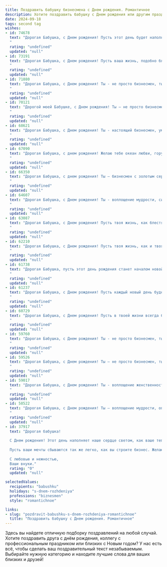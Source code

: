 ```yaml
---
title: Поздравить бабушку бизнесмена c Днем рождения. Романтичное
description: Хотите поздравить бабушку c Днем рождения или другим праздником? Наш ИИ создаст незабываемое поздравление, а вы обязательно выделитесь среди других.  
date: 2024-09-18
tags: second tag
wishes:
- id: 74678
  text: "Дорогая Бабушка, с Днем рождения! Пусть этот день будет наполнен теплом, любовью и душевным покоем. Ты - истинная леди, талантливый бизнесмен и вдохновение для всей нашей семьи. Пусть каждый твой день будет ярким и счастливым, а судьба одарит тебя щедрыми подарками!
  "
  rating: "undefined"
  updated: "null"
- id: 73191
  text: "Дорогая Бабушка, с Днем рождения! Пусть ваша жизнь, подобно блестящему бриллианту, сверкает всеми гранями счастья, любви и благополучия. Вы – истинная бизнес-леди, умеющая строить империи не только в бизнесе, но и в сердцах своих близких. Желаю вам неугасаемого оптимизма, вдохновения и нескончаемых возможностей для реализации ваших смелых идей.
  "
  rating: "undefined"
  updated: "null"
- id: 71880
  text: "Дорогая Бабушка, с Днем рождения! Ты - не просто бизнесмен, ты - настоящий волшебник, который создает уют и радость в нашей семье. Пусть твоя жизнь будет полна любви, как прекрасные бизнес-проекты, и пусть каждый день дарит новые счастливые моменты!
  "
  rating: "undefined"
  updated: "null"
- id: 70121
  text: "Дорогой моей Бабушке, с Днем рождения! Ты – не просто бизнесмен, ты – настоящий творец своей жизни, наполняющий ее смыслом и любовью. Пусть каждый день приносит тебе новые возможности, теплые улыбки и неиссякаемое вдохновение!  С любовью и благодарностью, твоя (твой) ...
  "
  rating: "undefined"
  updated: "null"
- id: 68621
  text: "Дорогая Бабушка, с Днем рождения! Ты - настоящий бизнесмен, умеешь строить свою жизнь с такой же хваткой и элегантностью, как и империи! Пусть каждый день приносит новые идеи, яркие эмоции и безграничную любовь. Ты - источник вдохновения и тепла для всех нас.
  "
  rating: "undefined"
  updated: "null"
- id: 67090
  text: "Дорогая Бабушка, с днем рождения! Желаю тебе океан любви, гору счастья, и чтобы каждый твой день был наполнен радостью и светом.  Пусть твой бизнес процветает, как прекрасный сад, и приносит тебе не только успех, но и глубокое удовлетворение. Ты — удивительная женщина, и мы все тебя очень любим!
  "
  rating: "undefined"
  updated: "null"
- id: 66350
  text: "Дорогая Бабушка, с днем рождения! Ты – бизнесмен с золотым сердцем и мудростью, которая не знает границ. Пусть в твоей жизни всегда будет любовь, благополучие и яркие моменты. С каждым днем ты становишься только прекраснее, словно вино, которое с годами обретает особый вкус.  Будь счастлива, любима и окружена заботой своих близких.
  "
  rating: "undefined"
  updated: "null"
- id: 64607
  text: "Дорогая Бабушка, с Днем рождения! Ты - воплощение мудрости, силы и нежности. Твой бизнес-успех вдохновляет, а любовь и забота согревают нас всегда. Пусть в твоей жизни царит гармония, счастье и светлая любовь. Желаю тебе здоровья, благополучия и долгих лет!
  "
  rating: "undefined"
  updated: "null"
- id: 63087
  text: "Дорогая Бабушка, с Днем рождения! Пусть твоя жизнь, как блестящий бриллиант, излучает яркий свет и сияет всеми гранями! Ты – истинная бизнес-леди, любящая и сильная, у тебя есть дар вдохновлять и дарить тепло. Желаю тебе безоблачного счастья, крепкого здоровья и всегда быть в центре внимания!
  "
  rating: "undefined"
  updated: "null"
- id: 62210
  text: "Дорогая Бабушка, с Днем рождения! Пусть твоя жизнь, как и твоя бизнес-империя, будет полна успеха, процветания и ярких впечатлений! Ты – источник вдохновения и мудрости, и твоя любовь – самый ценный капитал в мире.
  "
  rating: "undefined"
  updated: "null"
- id: 61738
  text: "Дорогая Бабушка, пусть этот день рождения станет началом новой главы в твоей прекрасной жизни! Ты — истинный пример бизнес-леди, полная энергии, страсти и очарования. Желаю тебе бесконечного счастья, любви, веры в свои силы и процветания во всем!
  "
  rating: "undefined"
  updated: "null"
- id: 61237
  text: "Дорогая Бабушка, с Днем рождения! Пусть каждый новый день будет полон любви, тепла и вдохновения, как твои бизнес-проекты. Ты – воплощение силы, мудрости и элегантности, а твоя душа – настоящий бриллиант, сияющий безграничной добротой. Пусть твоя жизнь будет полна ярких красок, радостных моментов и незабываемых путешествий. С любовью и уважением.
  "
  rating: "undefined"
  updated: "null"
- id: 60729
  text: "Дорогая Бабушка, с Днем рождения! Пусть в твоей жизни всегда будет место для любви, радости и процветания, как в твоей успешной карьере бизнесмена. Ты - источник вдохновения и мудрости, и я бесконечно благодарен за твою заботу и тепло.
  "
  rating: "undefined"
  updated: "null"
- id: 59760
  text: "Дорогая Бабушка, с Днем рождения! Ты - не просто бизнесмен, ты - женщина, которая покорила мир своей силой, умом и обаянием. Твой успех - это вдохновение для всех, кто тебя знает. Желаю тебе оставаться такой же яркой, харизматичной и неповторимой, как всегда. Пусть каждый день будет наполнен любовью и счастьем!
  "
  rating: "undefined"
  updated: "null"
- id: 59526
  text: "Дорогая Бабушка, с Днем рождения! Ты – не просто бизнесмен, ты – сердце нашей семьи, источник тепла и мудрости. Пусть каждый день будет полон любви, радости и приятных сюрпризов. Мы тебя очень любим!
  "
  rating: "undefined"
  updated: "null"
- id: 59017
  text: "Дорогая Бабушка, с Днем рождения! Ты - воплощение женственности, мудрости и силы. Твоя деловая хватка и умение строить бизнес всегда восхищали меня, но ещё больше я ценю твою нежность, заботу и любовь. Пусть этот день подарит тебе море радости, яркие моменты и ощущение счастья!
  "
  rating: "undefined"
  updated: "null"
- id: 58522
  text: "Дорогая Бабушка, с Днем рождения! Ты — воплощение мудрости, опыта и неиссякаемой энергии. Твой бизнес-ум, проницательность и умение находить решения для любой ситуации всегда поражали меня. Желаю тебе океан радости, море любви, крепкого здоровья и такого же яркого, как ты сама, будущего!
  "
  rating: "undefined"
  updated: "null"
- id: 37917
  text: "Дорогая бабушка!
  
  С Днем рождения! Этот день наполняет наше сердце светом, как ваше тепло согревает каждый уголок нашей жизни. Вы — не просто бизнесмен, вы — мудрая женщина, которая создала не только успешные дела, но и удивительную семью. Ваши достижения вдохновляют, а ваша любовь объединяет нас.
  
  Пусть ваши мечты сбываются так же легко, как вы строите бизнес. Желаю вам здоровья, счастья и бесконечного вдохновения! Вы — наша гордость и опора, и мы благодарны вам за каждый момент, проведённый вместе.
  
  С любовью и нежностью,
  Ваши внуки."
  rating: "0"
  updated: "null"

selectedValues:
  recipients: "babushku"
  holidays: "s-dnem-rozhdeniya"
  professions: "biznesmen"
  style: "romantichnoe"

links:
- slug: "pozdravit-babushku-s-dnem-rozhdeniya-romantichnoe"
  title: "Поздравить бабушку c Днем рождения. Романтичное"
---
```


Здесь вы найдете отличную подборку поздравлений на любой случай. 
Хотите поздравить друга с днём рождения, коллегу с профессиональным праздником или близких с Новым годом? У нас есть всё, чтобы сделать ваш поздравительный текст незабываемым. Выбирайте нужную категорию и находите лучшие слова для ваших близких и друзей!
